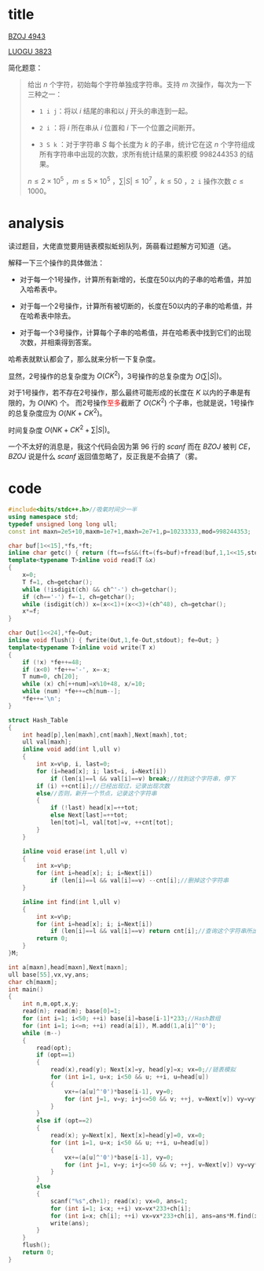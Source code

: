 # title

[BZOJ 4943](https://www.lydsy.com/JudgeOnline/problem.php?id=4943)

[LUOGU 3823](https://www.luogu.org/problem/P3823)

简化题意：

>给出 $n$ 个字符，初始每个字符单独成字符串。支持 $m$ 次操作，每次为一下三种之一：
>
>- `1 i j`：将以 $i$ 结尾的串和以 $j$ 开头的串连到一起。
>
>- `2 i` ：将 $i$ 所在串从 $i$ 位置和 $i$ 下一个位置之间断开。
>
>- `3 S k` ：对于字符串 $S$ 每个长度为 $k$ 的子串，统计它在这 $n$ 个字符组成所有字符串中出现的次数，求所有统计结果的乘积模 $998244353$ 的结果。
>
>$n\leqslant 2×10^5$ ，$m\leqslant 5×10^5$ ，$\sum|S|\leqslant 10^7$ ，$k\leqslant 50$ ，`2 i` 操作次数 $c\leqslant 1000$。

# analysis

读过题目，大佬直觉要用链表模拟蚯蚓队列，蒟蒻看过题解方可知道（逃。

解释一下三个操作的具体做法：

- 对于每一个1号操作，计算所有新增的，长度在50以内的子串的哈希值，并加入哈希表中。

- 对于每一个2号操作，计算所有被切断的，长度在50以内的子串的哈希值，并在哈希表中除去。

- 对于每一个3号操作，计算每个子串的哈希值，并在哈希表中找到它们的出现次数，并相乘得到答案。

哈希表就默认都会了，那么就来分析一下复杂度。

显然，2号操作的总复杂度为 $O(CK^2)$，3号操作的总复杂度为 $O(\sum|S|)$。

对于1号操作，若不存在2号操作，那么最终可能形成的长度在 $K$ 以内的子串是有限的，为 $O(NK)$ 个。
而2号操作<font color=red>至多</font>截断了 $O(CK^2)$ 个子串，也就是说，1号操作的总复杂度应为 $O(NK+CK^2)$。

时间复杂度 $O(NK+CK^2+\sum|S|)$。

一个不太好的消息是，我这个代码会因为第 $96$ 行的 $scanf$ 而在 $BZOJ$ 被判 $CE$，$BZOJ$ 说是什么  $scanf$ 返回值忽略了，反正我是不会搞了（雾。

# code

```cpp
#include<bits/stdc++.h>//吸氧时间少一半
using namespace std;
typedef unsigned long long ull;
const int maxn=2e5+10,maxm=1e7+1,maxh=2e7+1,p=10233333,mod=998244353;

char buf[1<<15],*fs,*ft;
inline char getc() { return (ft==fs&&(ft=(fs=buf)+fread(buf,1,1<<15,stdin),ft==fs))?0:*fs++; }
template<typename T>inline void read(T &x)
{
	x=0;
	T f=1, ch=getchar();
	while (!isdigit(ch) && ch^'-') ch=getchar();
	if (ch=='-') f=-1, ch=getchar();
	while (isdigit(ch)) x=(x<<1)+(x<<3)+(ch^48), ch=getchar();
	x*=f;
}

char Out[1<<24],*fe=Out;
inline void flush() { fwrite(Out,1,fe-Out,stdout); fe=Out; }
template<typename T>inline void write(T x)
{
	if (!x) *fe++=48;
	if (x<0) *fe++='-', x=-x;
	T num=0, ch[20];
	while (x) ch[++num]=x%10+48, x/=10;
	while (num) *fe++=ch[num--];
	*fe++='\n';
}

struct Hash_Table
{
	int head[p],len[maxh],cnt[maxh],Next[maxh],tot;
	ull val[maxh];
	inline void add(int l,ull v)
	{
		int x=v%p, i, last=0;
		for (i=head[x]; i; last=i, i=Next[i])
			if (len[i]==l && val[i]==v) break;//找到这个字符串，停下
		if (i) ++cnt[i];//已经出现过，记录出现次数
		else//否则，新开一个节点，记录这个字符串
		{
			if (!last) head[x]=++tot;
			else Next[last]=++tot;
			len[tot]=l, val[tot]=v, ++cnt[tot];
		}
	}

	inline void erase(int l,ull v)
	{
		int x=v%p;
		for (int i=head[x]; i; i=Next[i])
			if (len[i]==l && val[i]==v) --cnt[i];//删掉这个字符串
	}

	inline int find(int l,ull v)
	{
		int x=v%p;
		for (int i=head[x]; i; i=Next[i])
			if (len[i]==l && val[i]==v) return cnt[i];//查询这个字符串所出现的次数
		return 0;
	}
}M;

int a[maxn],head[maxn],Next[maxn];
ull base[55],vx,vy,ans;
char ch[maxm];
int main()
{
	int n,m,opt,x,y;
	read(n); read(m); base[0]=1;
	for (int i=1; i<50; ++i) base[i]=base[i-1]*233;//Hash数组
	for (int i=1; i<=n; ++i) read(a[i]), M.add(1,a[i]^'0');
	while (m--)
	{
		read(opt);
		if (opt==1)
		{
			read(x),read(y); Next[x]=y, head[y]=x; vx=0;//链表模拟
			for (int i=1, u=x; i<50 && u; ++i, u=head[u])
			{
				vx+=(a[u]^'0')*base[i-1], vy=0;
				for (int j=1, v=y; i+j<=50 && v; ++j, v=Next[v]) vy=vy*233+(a[v]^'0'), M.add(i+j,vx*base[j]+vy);
			}
		}
		else if (opt==2)
		{
			read(x); y=Next[x], Next[x]=head[y]=0, vx=0;
			for (int i=1, u=x; i<50 && u; ++i, u=head[u])
			{
				vx+=(a[u]^'0')*base[i-1], vy=0;
				for (int j=1, v=y; i+j<=50 && v; ++j, v=Next[v]) vy=vy*233+(a[v]^'0'), M.erase(i+j,vx*base[j]+vy);
			}
		}
		else
		{
			scanf("%s",ch+1); read(x); vx=0, ans=1;
			for (int i=1; i<x; ++i) vx=vx*233+ch[i];
			for (int i=x; ch[i]; ++i) vx=vx*233+ch[i], ans=ans*M.find(x,vx)%mod, vx-=ch[i-x+1]*base[x-1];
            write(ans);
		}
	}
	flush();
	return 0;
}
```